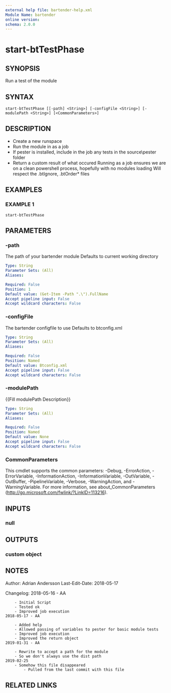 ```yaml
---
external help file: bartender-help.xml
Module Name: bartender
online version:
schema: 2.0.0
---
```


# start-btTestPhase

## SYNOPSIS
Run a test of the module

## SYNTAX

```
start-btTestPhase [[-path] <String>] [-configFile <String>] [-modulePath <String>] [<CommonParameters>]
```

## DESCRIPTION
- Create a new runspace
- Run the module in as a job
- If pester is installed, include in the job any tests in the source\pester folder
- Return a custom result of what occured
Running as a job ensures we are on a clean powershell process, hopefully with no modules loading
Will respect the .btIgnore, .btOrder* files

## EXAMPLES

### EXAMPLE 1
```
start-btTestPhase
```

## PARAMETERS

### -path
The path of your bartender module
Defaults to current working directory

```yaml
Type: String
Parameter Sets: (All)
Aliases:

Required: False
Position: 1
Default value: (Get-Item -Path ".\").FullName
Accept pipeline input: False
Accept wildcard characters: False
```

### -configFile
The bartender configfile to use
Defaults to btconfig.xml

```yaml
Type: String
Parameter Sets: (All)
Aliases:

Required: False
Position: Named
Default value: Btconfig.xml
Accept pipeline input: False
Accept wildcard characters: False
```

### -modulePath
{{Fill modulePath Description}}

```yaml
Type: String
Parameter Sets: (All)
Aliases:

Required: False
Position: Named
Default value: None
Accept pipeline input: False
Accept wildcard characters: False
```

### CommonParameters
This cmdlet supports the common parameters: -Debug, -ErrorAction, -ErrorVariable, -InformationAction, -InformationVariable, -OutVariable, -OutBuffer, -PipelineVariable, -Verbose, -WarningAction, and -WarningVariable.
For more information, see about_CommonParameters (http://go.microsoft.com/fwlink/?LinkID=113216).

## INPUTS

### null
## OUTPUTS

### custom object
## NOTES
Author: Adrian Andersson
Last-Edit-Date: 2018-05-17


Changelog:
    2018-05-16 - AA
        
        - Initial Script
        - Tested ok
        - Improved job execution
    2018-05-17 - AA
        
        - Added help
        - Allowed passing of variables to pester for basic module tests
        - Improved job execution
        - Improved the return object
    2019-01-31 - AA
        
        - Rewrite to accept a path for the module
        - So we don't always use the dist path
    2019-02-25
        - Somehow this file disappeared
            - Pulled from the last commit with this file

## RELATED LINKS
